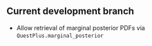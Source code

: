 Current development branch
--------------------------
* Allow retrieval of marginal posterior PDFs via `QuestPlus.marginal_posterior`
